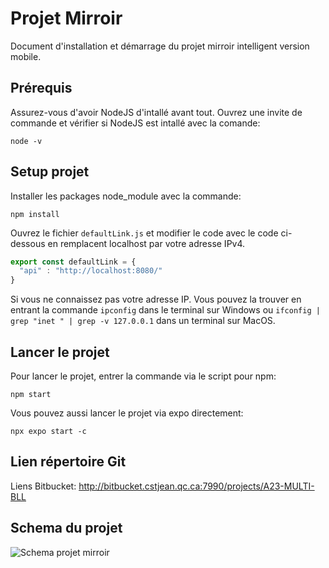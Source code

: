 # Projet Mirroir

Document d'installation et démarrage du projet mirroir intelligent version mobile.

## Prérequis
Assurez-vous d'avoir NodeJS d'intallé avant tout.
Ouvrez une invite de commande et vérifier si NodeJS est intallé avec la comande:

```node -v```

## Setup projet

Installer les packages node_module avec la commande:

```npm install```

Ouvrez le fichier `defaultLink.js` et modifier le code avec le code ci-dessous en remplacent localhost par votre adresse IPv4.

```javascript
export const defaultLink = {
  "api" : "http://localhost:8080/"
}
```

Si vous ne connaissez pas votre adresse IP. Vous pouvez la trouver en entrant la commande `ipconfig` dans le terminal sur Windows ou `ifconfig | grep "inet " | grep -v 127.0.0.1` dans un terminal sur MacOS.

## Lancer le projet

Pour lancer le projet, entrer la commande via le script pour npm:

```npm start```

Vous pouvez aussi lancer le projet via expo directement:

```npx expo start -c```

## Lien répertoire Git

Liens Bitbucket: <http://bitbucket.cstjean.qc.ca:7990/projects/A23-MULTI-BLL>

## Schema du projet

![Schema projet mirroir](./assets/schema_projet.png)

